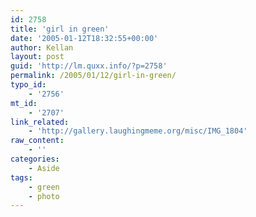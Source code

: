 ```yaml
---
id: 2758
title: 'girl in green'
date: '2005-01-12T18:32:55+00:00'
author: Kellan
layout: post
guid: 'http://lm.quxx.info/?p=2758'
permalink: /2005/01/12/girl-in-green/
typo_id:
    - '2756'
mt_id:
    - '2707'
link_related:
    - 'http://gallery.laughingmeme.org/misc/IMG_1804'
raw_content:
    - ''
categories:
    - Aside
tags:
    - green
    - photo
---
```



